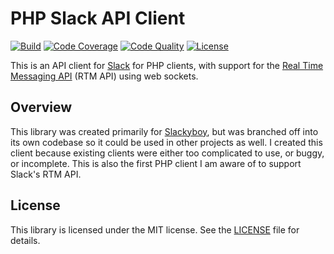 # PHP Slack API Client
[![Build](https://img.shields.io/scrutinizer/build/g/coderstephen/slack-client.svg)](https://scrutinizer-ci.com/g/coderstephen/slack-client)
[![Code Coverage](https://img.shields.io/scrutinizer/coverage/g/coderstephen/slack-client.svg)](https://scrutinizer-ci.com/g/coderstephen/slack-client)
[![Code Quality](https://img.shields.io/scrutinizer/g/coderstephen/slack-client.svg)](https://scrutinizer-ci.com/g/coderstephen/slack-client)
[![License](https://img.shields.io/packagist/l/coderstephen/slack-client.svg)](https://packagist.org/packages/coderstephen/slack-client)

This is an API client for [Slack](http://slack.com) for PHP clients, with support for the [Real Time Messaging API](http://api.slack.com/rtm) (RTM API) using web sockets.

## Overview
This library was created primarily for [Slackyboy](https://github.com/coderstephen/slackyboy), but was branched off into its own codebase so it could be used in other projects as well. I created this client because existing clients were either too complicated to use, or buggy, or incomplete. This is also the first PHP client I am aware of to support Slack's RTM API.

## License
This library is licensed under the MIT license. See the [LICENSE](LICENSE) file for details.
